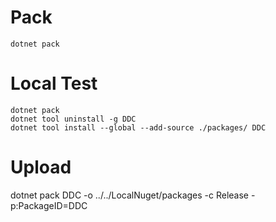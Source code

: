 # Pack
```
dotnet pack

```
# Local Test
```
dotnet pack
dotnet tool uninstall -g DDC
dotnet tool install --global --add-source ./packages/ DDC

```
# Upload 
dotnet pack DDC -o ../../LocalNuget/packages -c Release -p:PackageID=DDC